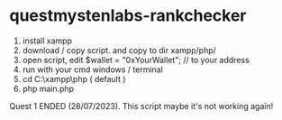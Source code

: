 # questmystenlabs-rankchecker


1. install xampp 
2. download / copy script. and copy to dir xampp/php/
3. open script, edit $wallet = "0xYourWallet"; // to your address
4. run with your cmd windows / terminal
5. cd C:\xampp\php ( default )
6. php main.php

Quest 1 ENDED (28/07/2023). This script maybe it's not working again!
